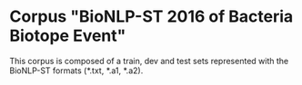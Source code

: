 # Corpus "BioNLP-ST 2016 of Bacteria Biotope Event"

This corpus is composed of a train, dev and test sets represented with the  BioNLP-ST formats (*.txt, *.a1, *.a2).
